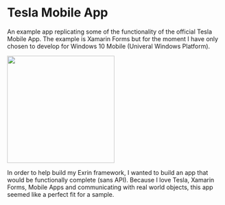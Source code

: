# Tesla Mobile App
An example app replicating some of the functionality of the official Tesla Mobile App. The example is Xamarin Forms but for the moment I have only chosen to develop for Windows 10 Mobile (Univeral Windows Platform).

<img src="https://raw.githubusercontent.com/exrin/Tesla-Mobile-App/master/Tesla/TeslaPinLock.png" height="250" />

In order to help build my Exrin framework, I wanted to build an app that would be functionally complete (sans API). Because I love Tesla, Xamarin Forms, Mobile Apps and communicating with real world objects, this app seemed like a perfect fit for a sample.
